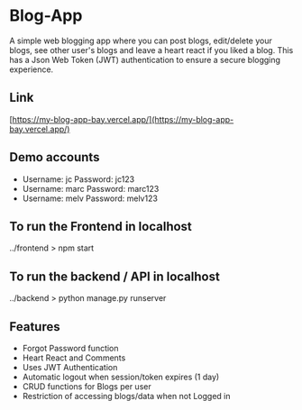 # Blog-App
A simple web blogging app where you can post blogs, edit/delete your blogs, see other user's blogs and leave a heart react if you liked a blog. This has a Json Web Token (JWT) authentication to ensure a secure blogging experience.
## Link
[https://my-blog-app-bay.vercel.app/](https://my-blog-app-bay.vercel.app/)

## Demo accounts
- Username: jc Password: jc123
- Username: marc Password: marc123
- Username: melv Password: melv123
  
## To run the Frontend in localhost
../frontend > npm start

## To run the backend / API in localhost
../backend > python manage.py runserver

## Features
- Forgot Password function
- Heart React and Comments
- Uses JWT Authentication
- Automatic logout when session/token expires (1 day)
- CRUD functions for Blogs per user
- Restriction of accessing blogs/data when not Logged in

